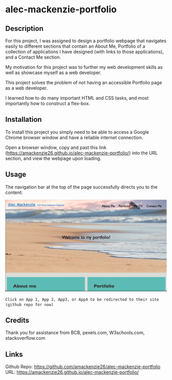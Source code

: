 # alec-mackenzie-portfolio

## Description

For this project, I was assigned to design a portfolio webpage that navigates easily to different sections that contain an About Me, Portfolio of a collection of applications I have designed (with links to those applications), and a Contact Me section. 

My motivation for this project was to further my web development skills as well as showcase myself as a web developer. 

This project solves the problem of not having an accessible Portfolio page as a web developer.

I learned how to do many important HTML and CSS tasks, and most importantly how to construct a flex-box.

## Installation

To install this project you simply need to be able to access a Google Chrome browser window and have a reliable internet connection. 

Open a browser window, copy and past this link (https://amackenzie26.github.io/alec-mackenzie-portfolio/) into the URL section, and view the webpage upon loading. 

## Usage

The navigation bar at the top of the page successfully directs you to the content:

![nav](images/pagelayout.png)
  
    Click on App 1, App 2, App3, or App4 to be redirected to their site (github repo for now)
    
    
## Credits

Thank you for assistance from BCB, pexels.com, W3schools.com, stackoverflow.com

## Links

Github Repo: https://github.com/amackenzie26/alec-mackenzie-portfolio
URL: https://amackenzie26.github.io/alec-mackenzie-portfolio/
